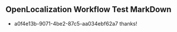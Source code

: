 ## OpenLocalization Workflow Test MarkDown
* a0f4e13b-9071-4be2-87c5-aa034ebf62a7 
thanks!<!--HONumber=Mar16_HO2-->

